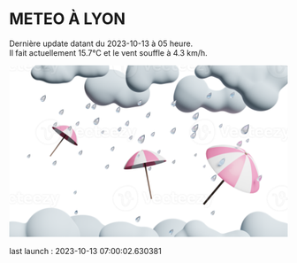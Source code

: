 # METEO À LYON

Dernière update datant du 2023-10-13 à 05 heure.  
Il fait actuellement 15.7°C et le vent souffle à 4.3 km/h.      

![](./.github/rain.png)

last launch : 2023-10-13 07:00:02.630381
